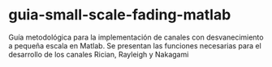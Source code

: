 # guia-small-scale-fading-matlab
Guía metodológica para la implementación de canales con desvanecimiento a pequeña escala en Matlab. Se presentan las funciones necesarias para el desarrollo de los canales Rician, Rayleigh y Nakagami
